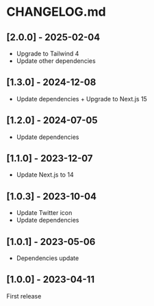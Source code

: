 # CHANGELOG.md

## [2.0.0] - 2025-02-04

- Upgrade to Tailwind 4
- Update other dependencies

## [1.3.0] - 2024-12-08

- Update dependencies + Upgrade to Next.js 15

## [1.2.0] - 2024-07-05
- Update dependencies

## [1.1.0] - 2023-12-07

- Update Next.js to 14

## [1.0.3] - 2023-10-04

- Update Twitter icon
- Update dependencies

## [1.0.1] - 2023-05-06

- Dependencies update

## [1.0.0] - 2023-04-11

First release